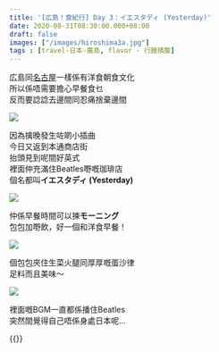 ```yaml
---
title: '[広島！食紀行] Day 3：イエスタディ (Yesterday)'
date: 2020-08-31T08:30:00.000+08:00
draft: false
images: ["/images/hiroshima3a.jpg"]
tags : [travel-日本-廣島, flavor - 行膳積腹]
---
```



広島同[名古屋](https://www.hidie.net/2015/11/go-go-nagoya8d7n.html)一樣係有洋食朝食文化  
所以係唔需要擔心早餐食乜  
反而要諗諗去邊間同忍痛捨棄邊間  

![](/images/hiroshima3a1.jpg)

因為擒晚發生咗啲小插曲  
今日又返到本通商店街  
抬頭見到呢間好英式  
裡面仲充滿住Beatles嘢嘅珈琲店  
個名都叫**イエスタディ (Yesterday)**  

![](/images/hiroshima3a2.jpg)

仲係早餐時間可以揀**モーニング**  
包包加嘢飲，好一個和洋食早餐！   

![](/images/hiroshima3a3.jpg)

個包包夾住生菜火腿同厚厚嘅蛋沙律  
足料而且美味～  

![](/images/hiroshima3a4.jpg)

裡面嘅BGM一直都係播住Beatles  
突然間覺得自己唔係身處日本呢...  
  
{{<hiroshima>}}
